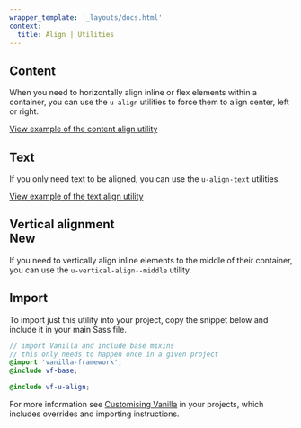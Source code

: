 ```yaml
---
wrapper_template: '_layouts/docs.html'
context:
  title: Align | Utilities
---
```


## Content

When you need to horizontally align inline or flex elements within a container,
you can use the `u-align` utilities to force them to align center, left or
right.

<div class="embedded-example"><a href="/docs/examples/utilities/align/content" class="js-example">
View example of the content align utility
</a></div>

## Text

If you only need text to be aligned, you can use the `u-align-text` utilities.

<div class="embedded-example"><a href="/docs/examples/utilities/align/text" class="js-example">
View example of the text align utility
</a></div>

<h2>
  Vertical alignment
  <div class="p-status-label--positive u-vertical-align--middle">New</div>
</h2>

If you need to vertically align inline elements to the middle of their
container, you can use the `u-vertical-align--middle` utility.

## Import

To import just this utility into your project, copy the snippet below and
include it in your main Sass file.

```scss
// import Vanilla and include base mixins
// this only needs to happen once in a given project
@import 'vanilla-framework';
@include vf-base;

@include vf-u-align;
```

For more information see [Customising Vanilla](/docs/customising-vanilla/) in
your projects, which includes overrides and importing instructions.
